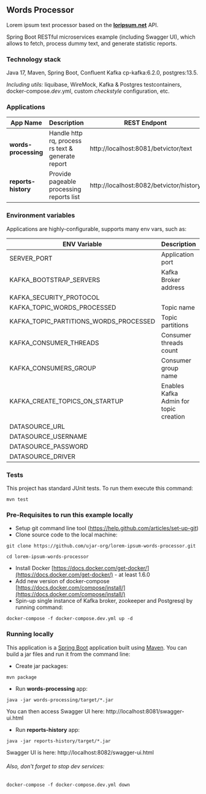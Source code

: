 ## Words Processor

Lorem ipsum text processor based on the  **[loripsum.net](https://loripsum.net/)** API.

Spring Boot RESTful microservices example (including Swagger UI), which allows to fetch, process dummy text,
and generate statistic reports.

### Technology stack

Java 17, Maven, Spring Boot, Confluent Kafka cp-kafka:6.2.0, postgres:13.5.

_Including utils:_ liquibase, WireMock, Kafka & Postgres testcontainers, docker-compose._dev_.yml,
custom _checkstyle_ configuration, etc.

### Applications

| App Name             | Description                                       | REST Endpont                            |
|----------------------|---------------------------------------------------|-----------------------------------------|
| __words-processing__ | Handle http rq, process rs text & generate report | http://localhost:8081/betvictor/text    |
| __reports-history__  | Provide pageable processing reports list          | http://localhost:8082/betvictor/history |

### Environment variables

Applications are highly-configurable, supports many env vars, such as: 

| ENV Variable                           | Description                            | Default Value   |
|----------------------------------------|----------------------------------------|-----------------|
| SERVER_PORT                            | Application port                       | 8081, 8082      |
| KAFKA_BOOTSTRAP_SERVERS                | Kafka Broker address                   | localhost:29092 |
| KAFKA_SECURITY_PROTOCOL                |                                        | PLAINTEXT       |
| KAFKA_TOPIC_WORDS_PROCESSED            | Topic name                             |words.processed|
| KAFKA_TOPIC_PARTITIONS_WORDS_PROCESSED | Topic partitions                       |4|
| KAFKA_CONSUMER_THREADS                 | Consumer threads count                 | 4               |
| KAFKA_CONSUMERS_GROUP                  | Consumer group name                    | reports-history |
| KAFKA_CREATE_TOPICS_ON_STARTUP         | Enables Kafka Admin for topic creation | true            |
| DATASOURCE_URL                         |                                        |jdbc:postgresql://localhost:5432/lorem_ipsum_db|
| DATASOURCE_USERNAME                    |                                        |postgres|
| DATASOURCE_PASSWORD                    |                                        |postgres|
| DATASOURCE_DRIVER                      |                                        |org.postgresql.Driver|

### Tests

This project has standard JUnit tests. To run them execute this command:

```
mvn test
```

### Pre-Requisites to run this example locally

- Setup git command line tool (https://help.github.com/articles/set-up-git)
- Clone source code to the local machine:

```
git clone https://github.com/ujar-org/lorem-ipsum-words-processor.git

cd lorem-ipsum-words-processor
```

- Install Docker [https://docs.docker.com/get-docker/](https://docs.docker.com/get-docker/) - at least 1.6.0
- Add new version of docker-compose [https://docs.docker.com/compose/install/](https://docs.docker.com/compose/install/)
- Spin-up single instance of Kafka broker, zookeeper and Postgresql by running command:

```text
docker-compose -f docker-compose.dev.yml up -d
```

### Running locally

This application is a [Spring Boot](https://spring.io/guides/gs/spring-boot) application built
using [Maven](https://spring.io/guides/gs/maven/). You can build a jar files and run it from the command line:

- Create jar packages:

```
mvn package
```

- Run **words-processing** app:

```
java -jar words-processing/target/*.jar
```

You can then access Swagger UI here: http://localhost:8081/swagger-ui.html

- Run **reports-history** app:

```
java -jar reports-history/target/*.jar
```

Swagger UI is here: http://localhost:8082/swagger-ui.html


###### Also, don't forget to stop dev services:

```text
docker-compose -f docker-compose.dev.yml down
```
